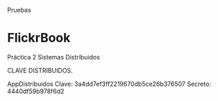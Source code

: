 Pruebas

# FlickrBook
Práctica 2 Sistemas Distribuidos

CLAVE DISTRIBUIDOS.

AppDistribuidos
Clave:
3a4dd7ef3ff2219670db5ce26b376507
Secreto:
4440df59b978f6d2
